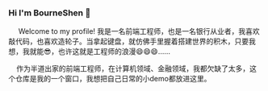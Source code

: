 ### Hi I'm BourneShen 👋
&nbsp;&nbsp;&nbsp;&nbsp; Welcome to my profile! 我是一名前端工程师，也是一名银行从业者，我喜欢敲代码，也喜欢造轮子。当拿起键盘，就仿佛手里握着搭建世界的积木，只要我想，我就能😎，也许这就是工程师的浪漫😄😄😄……

&nbsp;&nbsp;&nbsp;&nbsp;作为半道出家的前端工程师，在计算机领域、金融领域，我都欠缺了太多，这个仓库是我的一个窗口，我想把自己日常的小demo都放进这里。
<!--
**ashenBourne/ashenBourne** is a ✨ _special_ ✨ repository because its `README.md` (this file) appears on your GitHub profile.

Here are some ideas to get you started:

- 🔭 I’m currently working on ...
- 🌱 I’m currently learning ...
- 👯 I’m looking to collaborate on ...
- 🤔 I’m looking for help with ...
- 💬 Ask me about ...
- 📫 How to reach me: ...
- 😄 Pronouns: ...
- ⚡ Fun fact: ...
-->
